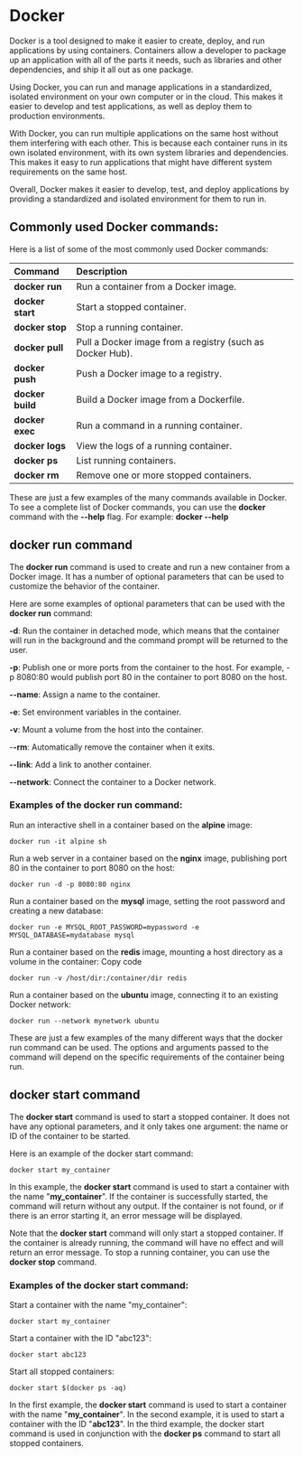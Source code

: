 # Docker

Docker is a tool designed to make it easier to create, deploy, and run applications by using containers. Containers allow a developer to package up an application with all of the parts it needs, such as libraries and other dependencies, and ship it all out as one package.

Using Docker, you can run and manage applications in a standardized, isolated environment on your own computer or in the cloud. This makes it easier to develop and test applications, as well as deploy them to production environments.

With Docker, you can run multiple applications on the same host without them interfering with each other. This is because each container runs in its own isolated environment, with its own system libraries and dependencies. This makes it easy to run applications that might have different system requirements on the same host.

Overall, Docker makes it easier to develop, test, and deploy applications by providing a standardized and isolated environment for them to run in.

## Commonly used Docker commands:

Here is a list of some of the most commonly used Docker commands:

|Command|Description| 
|:-|:-|
|**docker run**| Run a container from a Docker image.|
|**docker start**| Start a stopped container.|
|**docker stop**| Stop a running container.|
|**docker pull**| Pull a Docker image from a registry (such as Docker Hub).|
|**docker push**| Push a Docker image to a registry.|
|**docker build**| Build a Docker image from a Dockerfile.|
|**docker exec**| Run a command in a running container.|
|**docker logs**| View the logs of a running container.|
|**docker ps**| List running containers.|
|**docker rm**| Remove one or more stopped containers.|

These are just a few examples of the many commands available in Docker. To see a complete list of Docker commands, you can use the **docker** command with the **--help** flag. For example: **docker --help**

## docker run command
The **docker run** command is used to create and run a new container from a Docker image. It has a number of optional parameters that can be used to customize the behavior of the container.

Here are some examples of optional parameters that can be used with the **docker run** command:

**-d**: Run the container in detached mode, which means that the container will run in the background and the command prompt will be returned to the user.

**-p**: Publish one or more ports from the container to the host. For example, -p 8080:80 would publish port 80 in the container to port 8080 on the host.

**--name**: Assign a name to the container.

**-e**: Set environment variables in the container.

**-v**: Mount a volume from the host into the container.

-**-rm**: Automatically remove the container when it exits.

**--link**: Add a link to another container.

**--network**: Connect the container to a Docker network.

### Examples of the docker run command:

Run an interactive shell in a container based on the **alpine** image:

    docker run -it alpine sh

Run a web server in a container based on the **nginx** image, publishing port 80 in the container to port 8080 on the host:

    docker run -d -p 8080:80 nginx

Run a container based on the **mysql** image, setting the root password and creating a new database:

    docker run -e MYSQL_ROOT_PASSWORD=mypassword -e MYSQL_DATABASE=mydatabase mysql

Run a container based on the **redis** image, mounting a host directory as a volume in the container:
Copy code

    docker run -v /host/dir:/container/dir redis

Run a container based on the **ubuntu** image, connecting it to an existing Docker network:

    docker run --network mynetwork ubuntu

These are just a few examples of the many different ways that the docker run command can be used. The options and arguments passed to the command will depend on the specific requirements of the container being run.

## docker start command
The **docker start** command is used to start a stopped container. It does not have any optional parameters, and it only takes one argument: the name or ID of the container to be started.

Here is an example of the docker start command:

    docker start my_container

In this example, the **docker start** command is used to start a container with the name "**my_container**". If the container is successfully started, the command will return without any output. If the container is not found, or if there is an error starting it, an error message will be displayed.

Note that the **docker start** command will only start a stopped container. If the container is already running, the command will have no effect and will return an error message. To stop a running container, you can use the **docker stop** command.

### Examples of the docker start command:

Start a container with the name "my_container":

    docker start my_container

Start a container with the ID "abc123":

    docker start abc123

Start all stopped containers:

    docker start $(docker ps -aq)

In the first example, the **docker start** command is used to start a container with the name "**my_container**". In the second example, it is used to start a container with the ID "**abc123**". In the third example, the docker start command is used in conjunction with the **docker ps** command to start all stopped containers.


